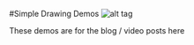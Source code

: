 #Simple Drawing Demos
![alt tag](http://nccastaff.bournemouth.ac.uk/jmacey/GraphicsLib/Demos/BlankNGL.png)

These demos are for the blog / video posts here